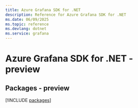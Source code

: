 ```yaml
---
title: Azure Grafana SDK for .NET
description: Reference for Azure Grafana SDK for .NET
ms.date: 06/09/2025
ms.topic: reference
ms.devlang: dotnet
ms.service: grafana
---
```

# Azure Grafana SDK for .NET - preview
## Packages - preview
[!INCLUDE [packages](grafana-index.md)]